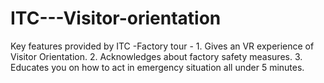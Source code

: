 # ITC---Visitor-orientation
Key features provided by ITC -Factory tour -  1. Gives an VR experience of Visitor Orientation. 2. Acknowledges about factory safety measures. 3. Educates you on how to act in emergency situation all under 5 minutes.
